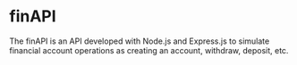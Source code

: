 # finAPI
The finAPI is an API developed with Node.js and Express.js to simulate financial account operations as creating an account, withdraw, deposit, etc.
